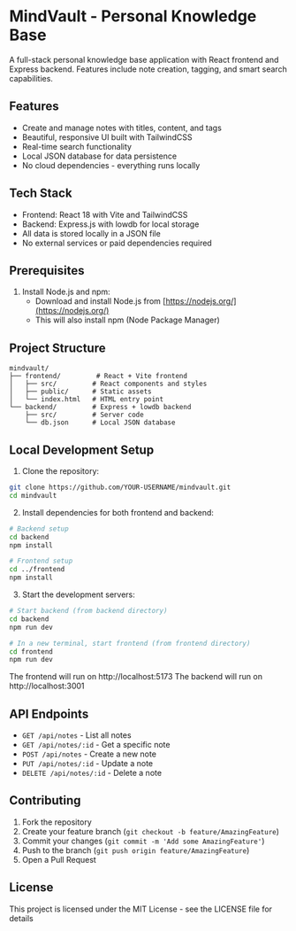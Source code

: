 # MindVault - Personal Knowledge Base

A full-stack personal knowledge base application with React frontend and Express backend. Features include note creation, tagging, and smart search capabilities.

## Features

- Create and manage notes with titles, content, and tags
- Beautiful, responsive UI built with TailwindCSS
- Real-time search functionality
- Local JSON database for data persistence
- No cloud dependencies - everything runs locally

## Tech Stack

- Frontend: React 18 with Vite and TailwindCSS
- Backend: Express.js with lowdb for local storage
- All data is stored locally in a JSON file
- No external services or paid dependencies required

## Prerequisites

1. Install Node.js and npm:
   - Download and install Node.js from [https://nodejs.org/](https://nodejs.org/)
   - This will also install npm (Node Package Manager)

## Project Structure

```
mindvault/
├── frontend/         # React + Vite frontend
│   ├── src/         # React components and styles
│   ├── public/      # Static assets
│   └── index.html   # HTML entry point
└── backend/         # Express + lowdb backend
    ├── src/         # Server code
    └── db.json      # Local JSON database
```

## Local Development Setup

1. Clone the repository:
```bash
git clone https://github.com/YOUR-USERNAME/mindvault.git
cd mindvault
```

2. Install dependencies for both frontend and backend:
```bash
# Backend setup
cd backend
npm install

# Frontend setup
cd ../frontend
npm install
```

3. Start the development servers:

```bash
# Start backend (from backend directory)
cd backend
npm run dev

# In a new terminal, start frontend (from frontend directory)
cd frontend
npm run dev
```

The frontend will run on http://localhost:5173
The backend will run on http://localhost:3001

## API Endpoints

- `GET /api/notes` - List all notes
- `GET /api/notes/:id` - Get a specific note
- `POST /api/notes` - Create a new note
- `PUT /api/notes/:id` - Update a note
- `DELETE /api/notes/:id` - Delete a note

## Contributing

1. Fork the repository
2. Create your feature branch (`git checkout -b feature/AmazingFeature`)
3. Commit your changes (`git commit -m 'Add some AmazingFeature'`)
4. Push to the branch (`git push origin feature/AmazingFeature`)
5. Open a Pull Request

## License

This project is licensed under the MIT License - see the LICENSE file for details 